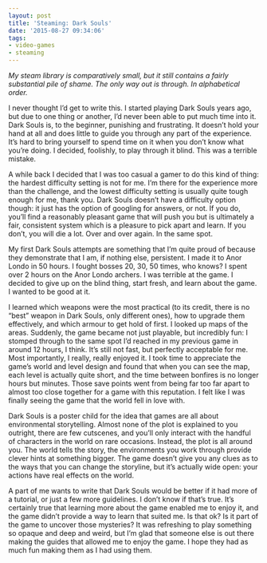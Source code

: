 ```yaml
---
layout: post
title: 'Steaming: Dark Souls'
date: '2015-08-27 09:34:06'
tags:
- video-games
- steaming
---
```


*My steam library is comparatively small, but it still contains a fairly substantial pile of shame. The only way out is through. In alphabetical order.*

I never thought I’d get to write this. I started playing Dark Souls years ago, but due to one thing or another, I’d never been able to put much time into it. Dark Souls is, to the beginner, punishing and frustrating. It doesn’t hold your hand at all and does little to guide you through any part of the experience. It’s hard to bring yourself to spend time on it when you don’t know what you’re doing. I decided, foolishly, to play through it blind. This was a terrible mistake.

A while back I decided that I was too casual a gamer to do this kind of thing: the hardest difficulty setting is not for me. I’m there for the experience more than the challenge, and the lowest difficulty setting is usually quite tough enough for me, thank you. Dark Souls doesn’t have a difficulty option though: it just has the option of googling for answers, or not. If you do, you’ll find a reasonably pleasant game that will push you but is ultimately a fair, consistent system which is a pleasure to pick apart and learn. If you don’t, you will die a lot. Over and over again. In the same spot.

My first Dark Souls attempts are something that I’m quite proud of because they demonstrate that I am, if nothing else, persistent. I made it to Anor Londo in 50 hours. I fought bosses 20, 30, 50 times, who knows? I spent over 2 hours on the Anor Londo archers. I was terrible at the game. I decided to give up on the blind thing, start fresh, and learn about the game. I wanted to be good at it.

I learned which weapons were the most practical (to its credit, there is no “best” weapon in Dark Souls, only different ones), how to upgrade them effectively, and which armour to get hold of first. I looked up maps of the areas. Suddenly, the game became not just playable, but incredibly fun: I stomped through to the same spot I’d reached in my previous game in around 12 hours, I think. It’s still not fast, but perfectly acceptable for me. Most importantly, I really, really enjoyed it. I took time to appreciate the game’s world and level design and found that when you can see the map, each level is actually quite short, and the time between bonfires is no longer hours but minutes. Those save points went from being far too far apart to almost too close together for a game with this reputation. I felt like I was finally seeing the game that the world fell in love with.

Dark Souls is a poster child for the idea that games are all about environmental storytelling. Almost none of the plot is explained to you outright, there are few cutscenes, and you’ll only interact with the handful of characters in the world on rare occasions. Instead, the plot is all around you. The world tells the story, the environments you work through provide clever hints at something bigger. The game doesn’t give you any clues as to the ways that you can change the storyline, but it’s actually wide open: your actions have real effects on the world.

A part of me wants to write that Dark Souls would be better if it had more of a tutorial, or just a few more guidelines. I don’t know if that’s true. It’s certainly true that learning more about the game enabled me to enjoy it, and the game didn’t provide a way to learn that suited me. Is that ok? Is it part of the game to uncover those mysteries? It was refreshing to play something so opaque and deep and weird, but I’m glad that someone else is out there making the guides that allowed me to enjoy the game. I hope they had as much fun making them as I had using them.
